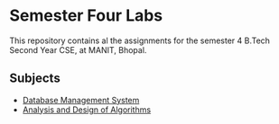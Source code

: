 # Semester Four Labs

This repository contains al the assignments for the semester 4 B.Tech Second Year CSE, at MANIT, Bhopal.

## Subjects
- [Database Management System](dbms/)
- [Analysis and Design of Algorithms](ada/)
